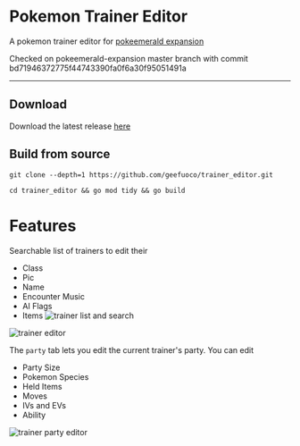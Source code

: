 # Pokemon Trainer Editor

A pokemon trainer editor for [pokeemerald expansion](https://github.com/rh-hideout/pokeemerald-expansion)

Checked on pokeemerald-expansion master branch with commit bd71946372775f44743390fa0f6a30f95051491a

---

## Download

Download the latest release [here](https://github.com/geefuoco/trainer_editor/releases/latest)

## Build from source

`git clone --depth=1 https://github.com/geefuoco/trainer_editor.git`

`cd trainer_editor && go mod tidy && go build`

# Features

Searchable list of trainers to edit their

- Class
- Pic
- Name
- Encounter Music
- AI Flags
- Items
![trainer list and search](![image](https://github.com/geefuoco/trainer_editor/assets/87877876/0e9900d3-3bdb-4262-b489-94d1099e5df2)
)

![trainer editor](![image](https://github.com/geefuoco/trainer_editor/assets/87877876/819025d5-c586-4a15-974e-c9dc957cf754)
)

The `party` tab lets you edit the current trainer's party. You can edit

- Party Size
- Pokemon Species
- Held Items
- Moves
- IVs and EVs
- Ability

![trainer party editor](![image](https://github.com/geefuoco/trainer_editor/assets/87877876/5266cd74-4bf2-47d4-81db-1cca9e323817)
)



